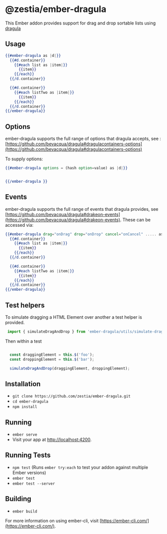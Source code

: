 # @zestia/ember-dragula

This Ember addon provides support for drag and drop sortable lists using [dragula](https://bevacqua.github.io/dragula/)

## Usage

```handlebars
{{#ember-dragula as |d|}}
  {{#d.container}}
    {{#each list as |item|}}
      {{item}}
    {{/each}}
  {{/d.container}}

  {{#d.container}}
    {{#each listTwo as |item|}}
      {{item}}
    {{/each}}
  {{/d.container}}
{{/ember-dragula}}

```

## Options

ember-dragula supports the full range of options that dragula accepts, see : [https://github.com/bevacqua/dragula#dragulacontainers-options](https://github.com/bevacqua/dragula#dragulacontainers-options)

To supply options:

``` handlebars
{{#ember-dragula options = (hash option=value) as |d|}}


{{/ember-dragula }}

```

## Events

ember-dragula supports the full range of events that dragula provides, see [https://github.com/bevacqua/dragula#drakeon-events](https://github.com/bevacqua/dragula#drakeon-events). These can be accessed via:

```handlebars
{{#ember-dragula drag="onDrag" drop="onDrop" cancel="onCancel" ..... as |d|}}
  {{#d.container}}
    {{#each list as |item|}}
      {{item}}
    {{/each}}
  {{/d.container}}

  {{#d.container}}
    {{#each listTwo as |item|}}
      {{item}}
    {{/each}}
  {{/d.container}}
{{/ember-dragula}}

```


## Test helpers

To simulate dragging a HTML Element over another a test helper is provided.

```javascript
 import { simulateDragAndDrop } from 'ember-dragula/utils/simulate-drag-drop'
```

Then within a test 

```javascript

  const draggingElement = this.$('foo');
  const droppingElement = this.$('bar');

  simulateDragAndDrop(draggingElement, droppingElement);

```



## Installation

* `git clone https://github.com/zestia/ember-dragula.git`
* `cd ember-dragula`
* `npm install`

## Running

* `ember serve`
* Visit your app at [http://localhost:4200](http://localhost:4200).

## Running Tests

* `npm test` (Runs `ember try:each` to test your addon against multiple Ember versions)
* `ember test`
* `ember test --server`

## Building

* `ember build`

For more information on using ember-cli, visit [https://ember-cli.com/](https://ember-cli.com/).
